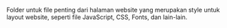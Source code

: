 Folder untuk file penting dari halaman website yang merupakan style untuk layout website, seperti file JavaScript, CSS, Fonts, dan lain-lain.